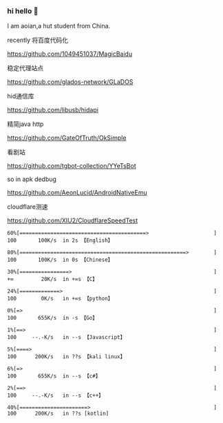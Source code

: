 ### hi hello 👋
I am aoian,a hut student from China.

recently 
将百度代码化

https://github.com/1049451037/MagicBaidu

稳定代理站点

https://github.com/glados-network/GLaDOS

hid通信库

https://github.com/libusb/hidapi

精简java http

https://github.com/GateOfTruth/OkSimple

看剧站

https://github.com/tgbot-collection/YYeTsBot

so in apk dedbug

https://github.com/AeonLucid/AndroidNativeEmu

cloudflare测速

https://github.com/XIU2/CloudflareSpeedTest




```
60%[=========================================>                     ] 100       100K/s  in 2s 【English】

80%[======================================================>        ] 100       100K/s  in 0s 【Chinese】

30%[================>                                              ] +∞         20K/s  in +∞s 【C】

24%[=============>                                                 ] 100        0K/s   in +∞s 【python】

0%[=>                                                              ] 100       655K/s  in -s 【Go】

1%[==>                                                             ] 100     --.-K/s   in --s 【Javascript】

5%[====>                                                           ] 100      200K/s   in ??s 【kali linux】

6%[=>                                                              ] 100       655K/s  in --s 【c#】

2%[==>                                                             ] 100     --.-K/s   in --s 【c++】

40%[======================>                                        ] 100      200K/s   in ??s [kotlin]

```
